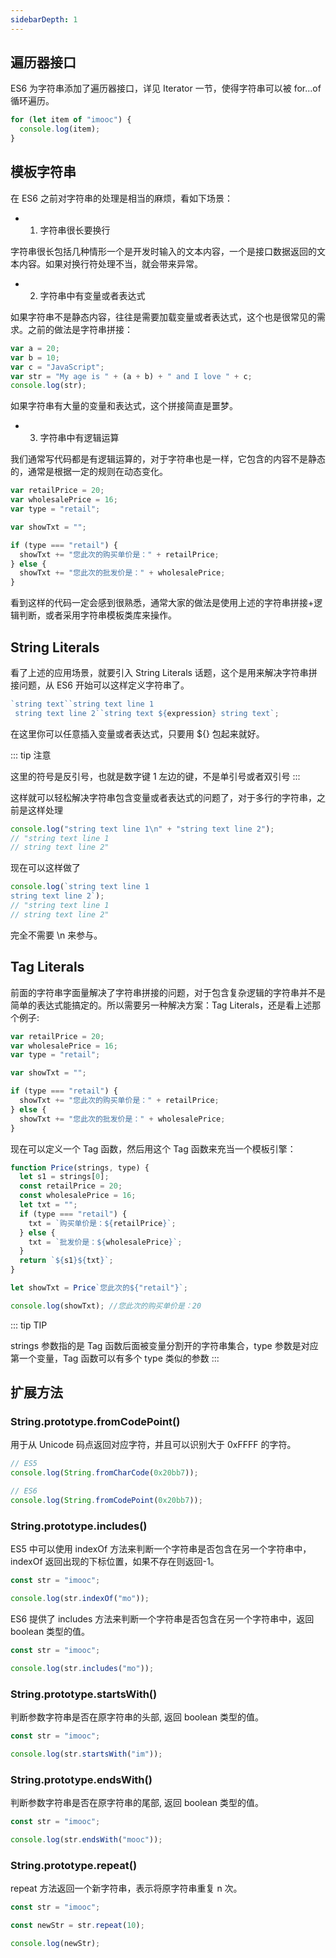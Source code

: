 ```yaml
---
sidebarDepth: 1
---
```


## 遍历器接口

ES6 为字符串添加了遍历器接口，详见 Iterator 一节，使得字符串可以被 for...of 循环遍历。

```js
for (let item of "imooc") {
  console.log(item);
}
```

## 模板字符串

在 ES6 之前对字符串的处理是相当的麻烦，看如下场景：

- 1. 字符串很长要换行

字符串很长包括几种情形一个是开发时输入的文本内容，一个是接口数据返回的文本内容。如果对换行符处理不当，就会带来异常。

- 2. 字符串中有变量或者表达式

如果字符串不是静态内容，往往是需要加载变量或者表达式，这个也是很常见的需求。之前的做法是字符串拼接：

```js
var a = 20;
var b = 10;
var c = "JavaScript";
var str = "My age is " + (a + b) + " and I love " + c;
console.log(str);
```

如果字符串有大量的变量和表达式，这个拼接简直是噩梦。

- 3. 字符串中有逻辑运算

我们通常写代码都是有逻辑运算的，对于字符串也是一样，它包含的内容不是静态的，通常是根据一定的规则在动态变化。

```js
var retailPrice = 20;
var wholesalePrice = 16;
var type = "retail";

var showTxt = "";

if (type === "retail") {
  showTxt += "您此次的购买单价是：" + retailPrice;
} else {
  showTxt += "您此次的批发价是：" + wholesalePrice;
}
```

看到这样的代码一定会感到很熟悉，通常大家的做法是使用上述的字符串拼接+逻辑判断，或者采用字符串模板类库来操作。

## String Literals

看了上述的应用场景，就要引入 String Literals 话题，这个是用来解决字符串拼接问题，从 ES6 开始可以这样定义字符串了。

```js
`string text``string text line 1
 string text line 2``string text ${expression} string text`;
```

在这里你可以任意插入变量或者表达式，只要用 \${} 包起来就好。

::: tip 注意

这里的符号是反引号，也就是数字键 1 左边的键，不是单引号或者双引号
:::

这样就可以轻松解决字符串包含变量或者表达式的问题了，对于多行的字符串，之前是这样处理

```js
console.log("string text line 1\n" + "string text line 2");
// "string text line 1
// string text line 2"
```

现在可以这样做了

```js
console.log(`string text line 1
string text line 2`);
// "string text line 1
// string text line 2"
```

完全不需要 \n 来参与。

## Tag Literals

前面的字符串字面量解决了字符串拼接的问题，对于包含复杂逻辑的字符串并不是简单的表达式能搞定的。所以需要另一种解决方案：Tag Literals，还是看上述那个例子:

```js
var retailPrice = 20;
var wholesalePrice = 16;
var type = "retail";

var showTxt = "";

if (type === "retail") {
  showTxt += "您此次的购买单价是：" + retailPrice;
} else {
  showTxt += "您此次的批发价是：" + wholesalePrice;
}
```

现在可以定义一个 Tag 函数，然后用这个 Tag 函数来充当一个模板引擎：

```js
function Price(strings, type) {
  let s1 = strings[0];
  const retailPrice = 20;
  const wholesalePrice = 16;
  let txt = "";
  if (type === "retail") {
    txt = `购买单价是：${retailPrice}`;
  } else {
    txt = `批发价是：${wholesalePrice}`;
  }
  return `${s1}${txt}`;
}

let showTxt = Price`您此次的${"retail"}`;

console.log(showTxt); //您此次的购买单价是：20
```

::: tip TIP

strings 参数指的是 Tag 函数后面被变量分割开的字符串集合，type 参数是对应第一个变量，Tag 函数可以有多个 type 类似的参数
:::

## 扩展方法

### String.prototype.fromCodePoint()

用于从 Unicode 码点返回对应字符，并且可以识别大于 0xFFFF 的字符。

```js
// ES5
console.log(String.fromCharCode(0x20bb7));

// ES6
console.log(String.fromCodePoint(0x20bb7));
```

### String.prototype.includes()

ES5 中可以使用 indexOf 方法来判断一个字符串是否包含在另一个字符串中，indexOf 返回出现的下标位置，如果不存在则返回-1。

```js
const str = "imooc";

console.log(str.indexOf("mo"));
```

ES6 提供了 includes 方法来判断一个字符串是否包含在另一个字符串中，返回 boolean 类型的值。

```js
const str = "imooc";

console.log(str.includes("mo"));
```

### String.prototype.startsWith()

判断参数字符串是否在原字符串的头部, 返回 boolean 类型的值。

```js
const str = "imooc";

console.log(str.startsWith("im"));
```

### String.prototype.endsWith()

判断参数字符串是否在原字符串的尾部, 返回 boolean 类型的值。

```js
const str = "imooc";

console.log(str.endsWith("mooc"));
```

### String.prototype.repeat()

repeat 方法返回一个新字符串，表示将原字符串重复 n 次。

```js
const str = "imooc";

const newStr = str.repeat(10);

console.log(newStr);
```
